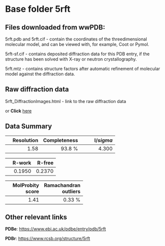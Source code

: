 # Base folder 5rft

## Files downloaded from wwPDB:

5rft.pdb and 5rft.cif - contain the coordinates of the threedimensional molecular model, and can be viewed with, for example, Coot or Pymol.

5rft-sf.cif - contains deposited diffraction data for this PDB entry, if the structure has been solved with X-ray or neutron crystallography.

5rft.mtz - contains structure factors after automatic refinement of molecular model against the diffraction data.

## Raw diffraction data

5rft_DiffractionImages.html - link to the raw diffraction data 

or **Click** [here](https://zenodo.org/record/3731517) 

## Data Summary
|   | Resolution | Completeness| I/$sigma$ |
|---|-------------:|----------------:|--------------:|
|   |1.58|93.8  %|<img width=50/>4.300|

|   | **R-work**| **R-free**   
|---|-------------:|----------------:|           
||0.1950|0.2370|

|   |**MolProbity<br>score**| **Ramachandran<br>outliers** 
|---|-------------:|----------------:|
||1.41|0.33 %|

## Other relevant links 
**PDBe**:  https://www.ebi.ac.uk/pdbe/entry/pdb/5rft
 
**PDBr**: https://www.rcsb.org/structure/5rft 

